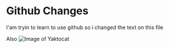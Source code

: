 # Github Changes
I'am tryin to learn to use github so i changed the text on this file

Also
![Image of Yaktocat](https://octodex.github.com/images/yaktocat.png)

